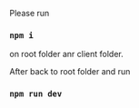 Please run <br>

### `npm i` <br>

on root folder anr client folder. <br>

After back to root folder and run <br>

### `npm run dev`
